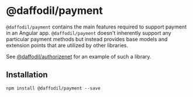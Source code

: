 # @daffodil/payment

`@daffodil/payment` contains the main features required to support payment in an Angular app. `@daffodil/payment` doesn't inherently support any particular payment methods but instead provides base models and extension points that are utilized by other libraries.

See [@daffodil/authorizenet](../authorizenet/README.md) for an example of such a library.

## Installation

```
npm install @daffodil/payment --save
```
